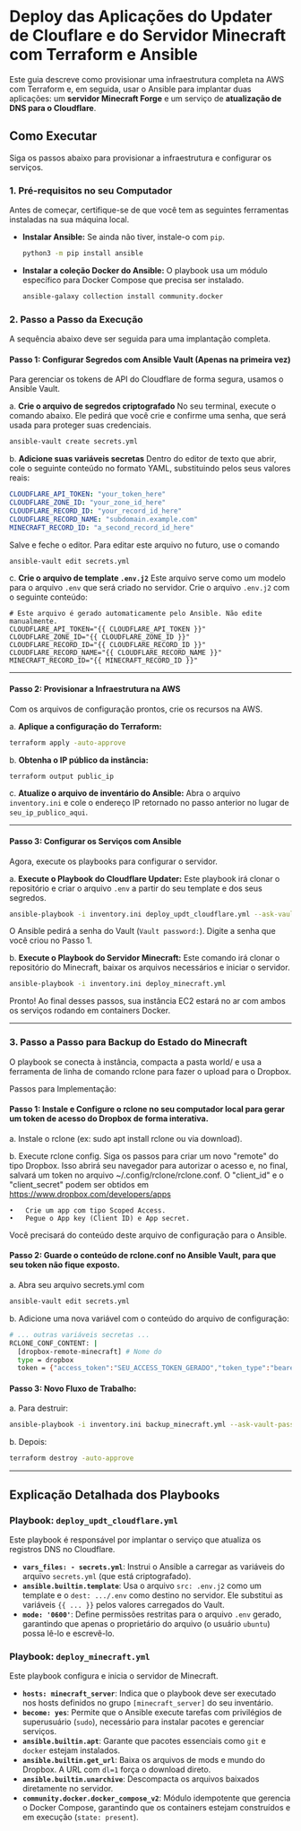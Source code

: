 

# Deploy das Aplicações do Updater de Clouflare e do Servidor Minecraft com Terraform e Ansible

Este guia descreve como provisionar uma infraestrutura completa na AWS com Terraform e, em seguida, usar o Ansible para implantar duas aplicações: um **servidor Minecraft Forge** e um serviço de **atualização de DNS para o Cloudflare**.

## Como Executar

Siga os passos abaixo para provisionar a infraestrutura e configurar os serviços.

### 1. Pré-requisitos no seu Computador

Antes de começar, certifique-se de que você tem as seguintes ferramentas instaladas na sua máquina local.

*   **Instalar Ansible:** Se ainda não tiver, instale-o com `pip`.
    ```bash
    python3 -m pip install ansible
    ```

*   **Instalar a coleção Docker do Ansible:** O playbook usa um módulo específico para Docker Compose que precisa ser instalado.
    ```bash
    ansible-galaxy collection install community.docker
    ```

### 2. Passo a Passo da Execução

A sequência abaixo deve ser seguida para uma implantação completa.

#### Passo 1: Configurar Segredos com Ansible Vault (Apenas na primeira vez)

Para gerenciar os tokens de API do Cloudflare de forma segura, usamos o Ansible Vault.

a. **Crie o arquivo de segredos criptografado**
No seu terminal, execute o comando abaixo. Ele pedirá que você crie e confirme uma senha, que será usada para proteger suas credenciais.

```bash
ansible-vault create secrets.yml
```

b. **Adicione suas variáveis secretas**
Dentro do editor de texto que abrir, cole o seguinte conteúdo no formato YAML, substituindo pelos seus valores reais:

```yaml
CLOUDFLARE_API_TOKEN: "your_token_here"
CLOUDFLARE_ZONE_ID: "your_zone_id_here"
CLOUDFLARE_RECORD_ID: "your_record_id_here"
CLOUDFLARE_RECORD_NAME: "subdomain.example.com"
MINECRAFT_RECORD_ID: "a_second_record_id_here"
```

Salve e feche o editor. Para editar este arquivo no futuro, use o comando 
```bash
ansible-vault edit secrets.yml
```

c. **Crie o arquivo de template `.env.j2`**
Este arquivo serve como um modelo para o arquivo `.env` que será criado no servidor. Crie o arquivo `.env.j2` com o seguinte conteúdo:

```jinja2
# Este arquivo é gerado automaticamente pelo Ansible. Não edite manualmente.
CLOUDFLARE_API_TOKEN="{{ CLOUDFLARE_API_TOKEN }}"
CLOUDFLARE_ZONE_ID="{{ CLOUDFLARE_ZONE_ID }}"
CLOUDFLARE_RECORD_ID="{{ CLOUDFLARE_RECORD_ID }}"
CLOUDFLARE_RECORD_NAME="{{ CLOUDFLARE_RECORD_NAME }}"
MINECRAFT_RECORD_ID="{{ MINECRAFT_RECORD_ID }}"
```

---

#### Passo 2: Provisionar a Infraestrutura na AWS

Com os arquivos de configuração prontos, crie os recursos na AWS.

a. **Aplique a configuração do Terraform:**
```bash
terraform apply -auto-approve
```

b. **Obtenha o IP público da instância:**
```bash
terraform output public_ip
```

c. **Atualize o arquivo de inventário do Ansible:**
Abra o arquivo `inventory.ini` e cole o endereço IP retornado no passo anterior no lugar de `seu_ip_publico_aqui`.

---

#### Passo 3: Configurar os Serviços com Ansible

Agora, execute os playbooks para configurar o servidor.

a. **Execute o Playbook do Cloudflare Updater:**
Este playbook irá clonar o repositório e criar o arquivo `.env` a partir do seu template e dos seus segredos.

```bash
ansible-playbook -i inventory.ini deploy_updt_cloudflare.yml --ask-vault-pass
```
O Ansible pedirá a senha do Vault (`Vault password:`). Digite a senha que você criou no Passo 1.

b. **Execute o Playbook do Servidor Minecraft:**
Este comando irá clonar o repositório do Minecraft, baixar os arquivos necessários e iniciar o servidor.

```bash
ansible-playbook -i inventory.ini deploy_minecraft.yml
```

Pronto! Ao final desses passos, sua instância EC2 estará no ar com ambos os serviços rodando em containers Docker.

---

### 3. Passo a Passo para Backup do Estado do Minecraft

O playbook se conecta à instância, compacta a pasta world/ e usa a ferramenta de linha de comando rclone para fazer o upload para o Dropbox. 

Passos para Implementação:

#### Passo 1: Instale e Configure o rclone no seu computador local para gerar um token de acesso do Dropbox de forma interativa.

a. Instale o rclone (ex: sudo apt install rclone ou via download).

b. Execute rclone config. Siga os passos para criar um novo "remote" do tipo Dropbox. Isso abrirá seu navegador para autorizar o acesso e, no final, salvará um token no arquivo ~/.config/rclone/rclone.conf. O "client_id" e o "client_secret" podem ser obtidos em https://www.dropbox.com/developers/apps

	•	Crie um app com tipo Scoped Access.
	•	Pegue o App key (Client ID) e App secret.

Você precisará do conteúdo deste arquivo de configuração para o Ansible.

#### Passo 2: Guarde o conteúdo de rclone.conf no Ansible Vault, para que seu token não fique exposto.

a. Abra seu arquivo secrets.yml com 
```bash
ansible-vault edit secrets.yml
```

b. Adicione uma nova variável com o conteúdo do arquivo de configuração:

```bash
# ... outras variáveis secretas ...
RCLONE_CONF_CONTENT: |
  [dropbox-remote-minecraft] # Nome do 
  type = dropbox
  token = {"access_token":"SEU_ACCESS_TOKEN_GERADO","token_type":"bearer","refresh_token":"SEU_REFRESH_TOKEN","expiry":"2023-10-27T15:00:00.123456Z"}
```

#### Passo 3: Novo Fluxo de Trabalho:

a. Para destruir: 
```bash
ansible-playbook -i inventory.ini backup_minecraft.yml --ask-vault-pass
````
b. Depois: 
```bash
terraform destroy -auto-approve
```
---

## Explicação Detalhada dos Playbooks

### Playbook: `deploy_updt_cloudflare.yml`
Este playbook é responsável por implantar o serviço que atualiza os registros DNS no Cloudflare.

*   **`vars_files: - secrets.yml`**: Instrui o Ansible a carregar as variáveis do arquivo `secrets.yml` (que está criptografado).
*   **`ansible.builtin.template`**: Usa o arquivo `src: .env.j2` como um template e o `dest: .../.env` como destino no servidor. Ele substitui as variáveis `{{ ... }}` pelos valores carregados do Vault.
*   **`mode: '0600'`**: Define permissões restritas para o arquivo `.env` gerado, garantindo que apenas o proprietário do arquivo (o usuário `ubuntu`) possa lê-lo e escrevê-lo.

### Playbook: `deploy_minecraft.yml`
Este playbook configura e inicia o servidor de Minecraft.

*   **`hosts: minecraft_server`**: Indica que o playbook deve ser executado nos hosts definidos no grupo `[minecraft_server]` do seu inventário.
*   **`become: yes`**: Permite que o Ansible execute tarefas com privilégios de superusuário (`sudo`), necessário para instalar pacotes e gerenciar serviços.
*   **`ansible.builtin.apt`**: Garante que pacotes essenciais como `git` e `docker` estejam instalados.
*   **`ansible.builtin.get_url`**: Baixa os arquivos de mods e mundo do Dropbox. A URL com `dl=1` força o download direto.
*   **`ansible.builtin.unarchive`**: Descompacta os arquivos baixados diretamente no servidor.
*   **`community.docker.docker_compose_v2`**: Módulo idempotente que gerencia o Docker Compose, garantindo que os containers estejam construídos e em execução (`state: present`).